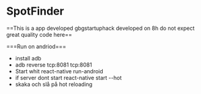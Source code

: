 # SpotFinder
==This is a app developed gbgstartuphack developed on 8h do not expect great quality code here==

===Run on andriod===
* install adb
* adb reverse tcp:8081 tcp:8081
* Start whit react-native run-android
* if server dont start react-native start --hot
* skaka och slå på hot reloading
